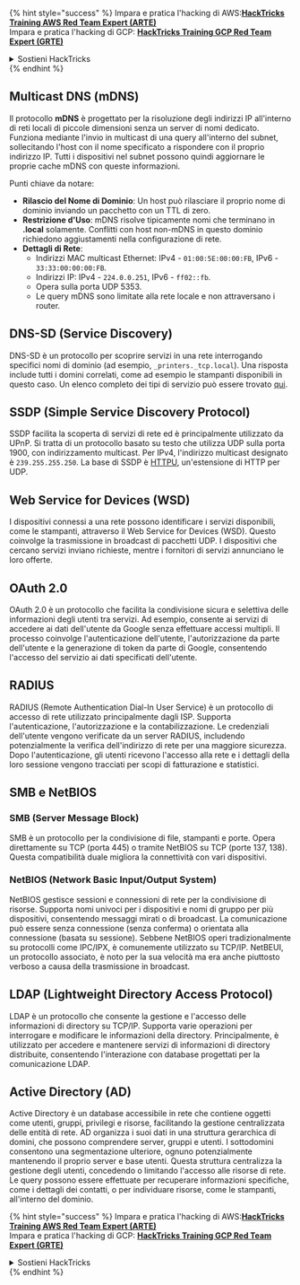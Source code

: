 {% hint style="success" %}
Impara e pratica l'hacking di AWS:<img src="/.gitbook/assets/arte.png" alt="" data-size="line">[**HackTricks Training AWS Red Team Expert (ARTE)**](https://training.hacktricks.xyz/courses/arte)<img src="/.gitbook/assets/arte.png" alt="" data-size="line">\
Impara e pratica l'hacking di GCP: <img src="/.gitbook/assets/grte.png" alt="" data-size="line">[**HackTricks Training GCP Red Team Expert (GRTE)**<img src="/.gitbook/assets/grte.png" alt="" data-size="line">](https://training.hacktricks.xyz/courses/grte)

<details>

<summary>Sostieni HackTricks</summary>

* Controlla i [**piani di abbonamento**](https://github.com/sponsors/carlospolop)!
* **Unisciti al** 💬 [**gruppo Discord**](https://discord.gg/hRep4RUj7f) o al [**gruppo telegram**](https://t.me/peass) o **seguici** su **Twitter** 🐦 [**@hacktricks\_live**](https://twitter.com/hacktricks\_live)**.**
* **Condividi trucchi di hacking inviando PR ai** [**HackTricks**](https://github.com/carlospolop/hacktricks) e ai [**HackTricks Cloud**](https://github.com/carlospolop/hacktricks-cloud) repos di Github.

</details>
{% endhint %}


## Multicast DNS (mDNS)

Il protocollo **mDNS** è progettato per la risoluzione degli indirizzi IP all'interno di reti locali di piccole dimensioni senza un server di nomi dedicato. Funziona mediante l'invio in multicast di una query all'interno del subnet, sollecitando l'host con il nome specificato a rispondere con il proprio indirizzo IP. Tutti i dispositivi nel subnet possono quindi aggiornare le proprie cache mDNS con queste informazioni.

Punti chiave da notare:
- **Rilascio del Nome di Dominio**: Un host può rilasciare il proprio nome di dominio inviando un pacchetto con un TTL di zero.
- **Restrizione d'Uso**: mDNS risolve tipicamente nomi che terminano in **.local** solamente. Conflitti con host non-mDNS in questo dominio richiedono aggiustamenti nella configurazione di rete.
- **Dettagli di Rete**:
  - Indirizzi MAC multicast Ethernet: IPv4 - `01:00:5E:00:00:FB`, IPv6 - `33:33:00:00:00:FB`.
  - Indirizzi IP: IPv4 - `224.0.0.251`, IPv6 - `ff02::fb`.
  - Opera sulla porta UDP 5353.
  - Le query mDNS sono limitate alla rete locale e non attraversano i router.

## DNS-SD (Service Discovery)

DNS-SD è un protocollo per scoprire servizi in una rete interrogando specifici nomi di dominio (ad esempio, `_printers._tcp.local`). Una risposta include tutti i domini correlati, come ad esempio le stampanti disponibili in questo caso. Un elenco completo dei tipi di servizio può essere trovato [qui](http://www.dns-sd.org/ServiceTypes.html).

## SSDP (Simple Service Discovery Protocol)

SSDP facilita la scoperta di servizi di rete ed è principalmente utilizzato da UPnP. Si tratta di un protocollo basato su testo che utilizza UDP sulla porta 1900, con indirizzamento multicast. Per IPv4, l'indirizzo multicast designato è `239.255.255.250`. La base di SSDP è [HTTPU](https://en.wikipedia.org/wiki/HTTPU), un'estensione di HTTP per UDP.


## Web Service for Devices (WSD)
I dispositivi connessi a una rete possono identificare i servizi disponibili, come le stampanti, attraverso il Web Service for Devices (WSD). Questo coinvolge la trasmissione in broadcast di pacchetti UDP. I dispositivi che cercano servizi inviano richieste, mentre i fornitori di servizi annunciano le loro offerte.

## OAuth 2.0
OAuth 2.0 è un protocollo che facilita la condivisione sicura e selettiva delle informazioni degli utenti tra servizi. Ad esempio, consente ai servizi di accedere ai dati dell'utente da Google senza effettuare accessi multipli. Il processo coinvolge l'autenticazione dell'utente, l'autorizzazione da parte dell'utente e la generazione di token da parte di Google, consentendo l'accesso del servizio ai dati specificati dell'utente.

## RADIUS
RADIUS (Remote Authentication Dial-In User Service) è un protocollo di accesso di rete utilizzato principalmente dagli ISP. Supporta l'autenticazione, l'autorizzazione e la contabilizzazione. Le credenziali dell'utente vengono verificate da un server RADIUS, includendo potenzialmente la verifica dell'indirizzo di rete per una maggiore sicurezza. Dopo l'autenticazione, gli utenti ricevono l'accesso alla rete e i dettagli della loro sessione vengono tracciati per scopi di fatturazione e statistici.

## SMB e NetBIOS

### SMB (Server Message Block)
SMB è un protocollo per la condivisione di file, stampanti e porte. Opera direttamente su TCP (porta 445) o tramite NetBIOS su TCP (porte 137, 138). Questa compatibilità duale migliora la connettività con vari dispositivi.

### NetBIOS (Network Basic Input/Output System)
NetBIOS gestisce sessioni e connessioni di rete per la condivisione di risorse. Supporta nomi univoci per i dispositivi e nomi di gruppo per più dispositivi, consentendo messaggi mirati o di broadcast. La comunicazione può essere senza connessione (senza conferma) o orientata alla connessione (basata su sessione). Sebbene NetBIOS operi tradizionalmente su protocolli come IPC/IPX, è comunemente utilizzato su TCP/IP. NetBEUI, un protocollo associato, è noto per la sua velocità ma era anche piuttosto verboso a causa della trasmissione in broadcast.

## LDAP (Lightweight Directory Access Protocol)
LDAP è un protocollo che consente la gestione e l'accesso delle informazioni di directory su TCP/IP. Supporta varie operazioni per interrogare e modificare le informazioni della directory. Principalmente, è utilizzato per accedere e mantenere servizi di informazioni di directory distribuite, consentendo l'interazione con database progettati per la comunicazione LDAP.

## Active Directory (AD)
Active Directory è un database accessibile in rete che contiene oggetti come utenti, gruppi, privilegi e risorse, facilitando la gestione centralizzata delle entità di rete. AD organizza i suoi dati in una struttura gerarchica di domini, che possono comprendere server, gruppi e utenti. I sottodomini consentono una segmentazione ulteriore, ognuno potenzialmente mantenendo il proprio server e base utenti. Questa struttura centralizza la gestione degli utenti, concedendo o limitando l'accesso alle risorse di rete. Le query possono essere effettuate per recuperare informazioni specifiche, come i dettagli dei contatti, o per individuare risorse, come le stampanti, all'interno del dominio.


{% hint style="success" %}
Impara e pratica l'hacking di AWS:<img src="/.gitbook/assets/arte.png" alt="" data-size="line">[**HackTricks Training AWS Red Team Expert (ARTE)**](https://training.hacktricks.xyz/courses/arte)<img src="/.gitbook/assets/arte.png" alt="" data-size="line">\
Impara e pratica l'hacking di GCP: <img src="/.gitbook/assets/grte.png" alt="" data-size="line">[**HackTricks Training GCP Red Team Expert (GRTE)**<img src="/.gitbook/assets/grte.png" alt="" data-size="line">](https://training.hacktricks.xyz/courses/grte)

<details>

<summary>Sostieni HackTricks</summary>

* Controlla i [**piani di abbonamento**](https://github.com/sponsors/carlospolop)!
* **Unisciti al** 💬 [**gruppo Discord**](https://discord.gg/hRep4RUj7f) o al [**gruppo telegram**](https://t.me/peass) o **seguici** su **Twitter** 🐦 [**@hacktricks\_live**](https://twitter.com/hacktricks\_live)**.**
* **Condividi trucchi di hacking inviando PR ai** [**HackTricks**](https://github.com/carlospolop/hacktricks) e ai [**HackTricks Cloud**](https://github.com/carlospolop/hacktricks-cloud) repos di Github.

</details>
{% endhint %}
